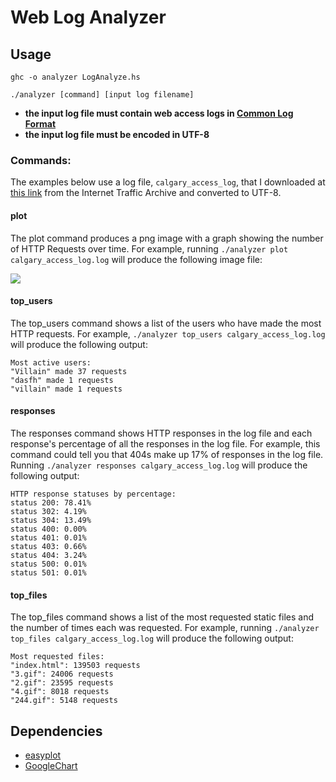 # Web Log Analyzer

## Usage
`ghc -o analyzer LogAnalyze.hs`

`./analyzer [command] [input log filename]`

* __the input log file must contain web access logs in [Common Log Format](https://en.wikipedia.org/wiki/Common_Log_Format)__
* __the input log file must be encoded in UTF-8__

### Commands:
The examples below use a log file, `calgary_access_log`, that I downloaded at [this link](http://ita.ee.lbl.gov/html/contrib/Calgary-HTTP.html) from the Internet Traffic Archive and converted to UTF-8.

#### plot
The plot command produces a png image with a graph showing the number of HTTP Requests over time.
For example, running `./analyzer plot calgary_access_log.log` will produce the following image file:

![](https://s17.postimg.org/rk5uoomq7/requests.png?raw=true)

#### top_users
The top_users command shows a list of the users who have made the most HTTP requests. For example, `./analyzer top_users calgary_access_log.log` will produce the following output:

```
Most active users:
"Villain" made 37 requests
"dasfh" made 1 requests
"villain" made 1 requests
```

#### responses
The responses command shows HTTP responses in the log file and each response's percentage of all the responses in the log file. For example, this command could tell you that 404s make up 17% of responses in the log file. Running `./analyzer responses calgary_access_log.log` will produce the following output:

```
HTTP response statuses by percentage:
status 200:	78.41%
status 302:	4.19%
status 304:	13.49%
status 400:	0.00%
status 401:	0.01%
status 403:	0.66%
status 404:	3.24%
status 500:	0.01%
status 501:	0.01%
```

#### top_files
The top_files command shows a list of the most requested static files and the number of times each was requested. For example, running `./analyzer top_files calgary_access_log.log` will produce the following output:

```
Most requested files:
"index.html": 139503 requests
"3.gif": 24006 requests
"2.gif": 23595 requests
"4.gif": 8018 requests
"244.gif": 5148 requests
```

## Dependencies
* [easyplot](https://hackage.haskell.org/package/easyplot-1.0/docs/Graphics-EasyPlot.html)
* [GoogleChart](https://hackage.haskell.org/package/GoogleChart)
